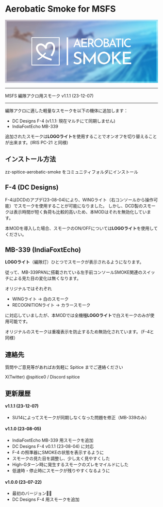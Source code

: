 
# Aerobatic Smoke for MSFS

![logo](doc/images/aerobatic-smoke.jpg)

----

MSFS 編隊アクロ用スモーク v1.1.1 (23-12-07)

----

編隊アクロに適した軽量なスモークを以下の機体に追加します：

- DC Designs F-4 (v1.1.1: 現在マルチにて同期しません)
- IndiaFoxtEcho MB-339

追加されたスモークは**LOGOライト**を使用することでオンオフを切り替えることが出来ます。(IRIS PC-21 と同様)


## インストール方法

zz-spitice-aerobatic-smoke をコミュニティフォルダにインストール


## F-4 (DC Designs)

F-4はDCDのアプデ(23-08-04)により、WINGライト（右コンソールから操作可能）でスモークを使用することが可能になりました。
しかし、DCD製のスモークは表示時間が短く負荷も比較的高いため、本MODはそれを無効化しています。

本MODを導入した場合、スモークのON/OFFについては**LOGOライト**を使用してください。


## MB-339 (IndiaFoxtEcho)

**LOGOライト**（編隊灯）ひとつでスモークが表示されるようになります。

従って、MB-339PANに搭載されている左手前コンソールSMOKE関連のスイッチによる見た目の変化は無くなります。

オリジナルではそれぞれ

- WINGライト → 白のスモーク
- RECOGNITIONライト → カラースモーク

に対応していましたが、本MODでは全機種**LOGOライト**で白スモークのみが使用可能です。

オリジナルのスモークは重複表示を防止するため無効化されています。（F-4と同様）


## 連絡先

質問やご意見等があればお気軽に Spitice までご連絡ください

X(Twitter) @spitice0 / Discord spitice



## 更新履歴

#### v1.1.1 (23-12-07)

- SU14によってスモークが同期しなくなった問題を修正（MB-339のみ）

#### v1.1.0 (23-08-05)

- IndiaFoxtEcho MB-339 用スモークを追加
- DC Designs F-4 v0.1.1 (23-08-04) に対応
- F-4 の照準器にSMOKEの状態を表示するように
- スモークの見た目を調整し、少し太く見やすくした
- High-Gターン時に発生するスモークのズレをマイルドにした
- 低速時・停止時にスモークが残りやすくなるように

#### v1.0.0 (23-07-22)

- 最初のバージョン🎉🎉
- DC Designs F-4 用スモークを追加
